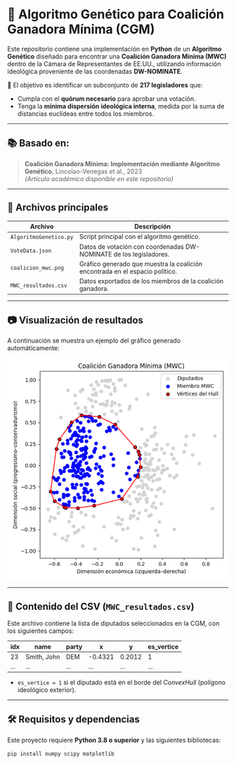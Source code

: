 # 🧬 Algoritmo Genético para Coalición Ganadora Mínima (CGM)

Este repositorio contiene una implementación en **Python** de un **Algoritmo Genético** diseñado para encontrar una **Coalición Ganadora Mínima (MWC)** dentro de la Cámara de Representantes de EE.UU., utilizando información ideológica proveniente de las coordenadas **DW-NOMINATE**.

📌 El objetivo es identificar un subconjunto de **217 legisladores** que:
- Cumpla con el **quórum necesario** para aprobar una votación.
- Tenga la **mínima dispersión ideológica interna**, medida por la suma de distancias euclídeas entre todos los miembros.

---

## 📚 Basado en:

> **Coalición Ganadora Mínima: Implementación mediante Algoritmo Genético**, Lincolao-Venegas et al., 2023  
> *(Artículo académico disponible en este repositorio)*

---

## 📁 Archivos principales

| Archivo                  | Descripción                                                                 |
|--------------------------|------------------------------------------------------------------------------|
| `AlgoritmoGenetico.py`   | Script principal con el algoritmo genético.                                 |
| `VoteData.json`          | Datos de votación con coordenadas DW-NOMINATE de los legisladores.          |
| `coalicion_mwc.png`      | Gráfico generado que muestra la coalición encontrada en el espacio político.|
| `MWC_resultados.csv`     | Datos exportados de los miembros de la coalición ganadora.                  |

---

## 📷 Visualización de resultados

A continuación se muestra un ejemplo del gráfico generado automáticamente:

![Coalición Ganadora Mínima](./coalicion_mwc.png)

---

## 📑 Contenido del CSV (`MWC_resultados.csv`)

Este archivo contiene la lista de diputados seleccionados en la CGM, con los siguientes campos:

| idx | name           | party | x       | y       | es_vertice |
|-----|----------------|-------|---------|---------|-------------|
| 23  | Smith, John    | DEM   | -0.4321 | 0.2012  | 1           |
| ... | ...            | ...   | ...     | ...     | ...         |

- `es_vertice = 1` si el diputado está en el borde del *ConvexHull* (polígono ideológico exterior).

---

## 🛠️ Requisitos y dependencias

Este proyecto requiere **Python 3.8 o superior** y las siguientes bibliotecas:

```bash
pip install numpy scipy matplotlib